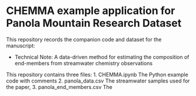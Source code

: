 # CHEMMA example application for Panola Mountain Research Dataset

This repository records the companion code and dataset for the manuscript:
 <ul>
  <li>Technical Note: A data-driven method for estimating the composition of end-members from streamwater chemistry observations</li>
</ul> 

This repository contains three files:
 	1. CHEMMA.ipynb             The Python example code with comments 
	2. panola_data.csv 	        The streamwater samples used for the paper, 
	3. panola_end_members.csv   The 

